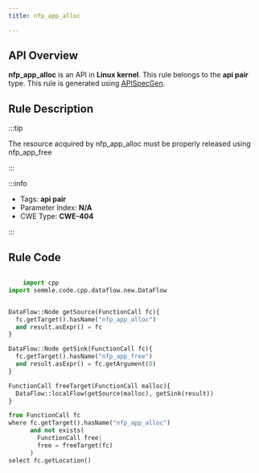 ```yaml
---
title: nfp_app_alloc

---
```



## API Overview
**nfp_app_alloc** is an API in **Linux kernel**. This rule belongs to the **api pair** type. This rule is generated using [APISpecGen](../../tools/APISpecGen).
## Rule Description

:::tip

The resource acquired by nfp_app_alloc must be properly released using nfp_app_free

:::

:::info

- Tags: **api pair**
- Parameter Index: **N/A**
- CWE Type: **CWE-404**

:::

## Rule Code
```python

    import cpp
import semmle.code.cpp.dataflow.new.DataFlow


DataFlow::Node getSource(FunctionCall fc){
  fc.getTarget().hasName("nfp_app_alloc")
  and result.asExpr() = fc
}

DataFlow::Node getSink(FunctionCall fc){
  fc.getTarget().hasName("nfp_app_free")
  and result.asExpr() = fc.getArgument(0)
}

FunctionCall freeTarget(FunctionCall malloc){
  DataFlow::localFlow(getSource(malloc), getSink(result))
}

from FunctionCall fc
where fc.getTarget().hasName("nfp_app_alloc")
      and not exists(
        FunctionCall free| 
        free = freeTarget(fc)
      )
select fc.getLocation()

    
```